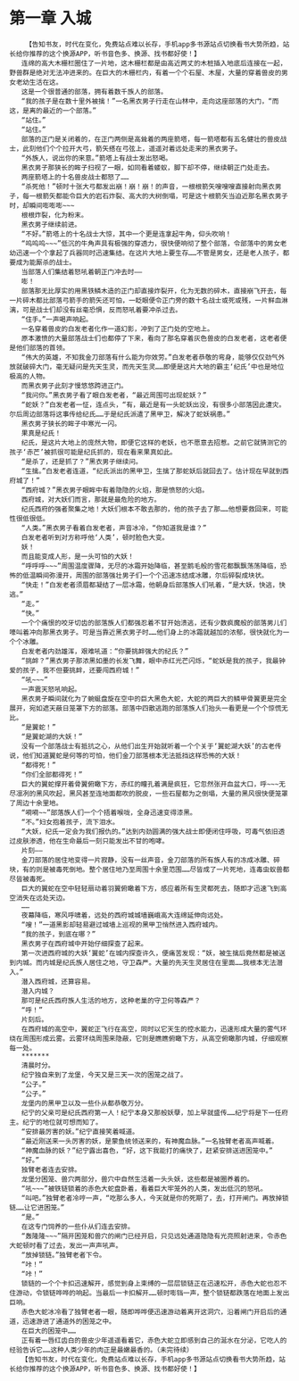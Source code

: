 # 第一章 入城
        【告知书友，时代在变化，免费站点难以长存，手机app多书源站点切换看书大势所趋，站长给你推荐的这个换源APP，听书音色多、换源、找书都好使！】
       连绵的高大木栅栏圈住了一片地，这木栅栏都是由高近两丈的木桩插入地底后连接在一起，野兽群是绝对无法冲进来的。在巨大的木栅栏内，有着一个个石屋、木屋，大量的穿着兽皮的男女老幼生活在这。
       这是一个很普通的部落，拥有着数千族人的部落。
       “我的孩子是在数十里外被擒！”一名黑衣男子行走在山林中，走向这座部落的大门，“而这，是离的最近的一个部落。”
       “站住。”
       “站住。”
       部落的正门是关闭着的，在正门两侧是高耸着的两座箭塔，每一箭塔都有五名健壮的兽皮战士，此刻他们个个拉开大弓，箭矢搭在弓弦上，遥遥对着远处走来的黑衣男子。
       “外族人，说出你的来意。”箭塔上有战士发出怒喝。
       黑衣男子那狭长的眸子扫视了一眼，如同看着蝼蚁，脚下却不停，继续朝正门处走去。
       两座箭塔上的十名兽皮战士都怒了……
       “杀死他！”顿时十张大弓都发出崩！崩！崩！的声音，一根根箭矢嗖嗖嗖直接射向黑衣男子，每一根箭矢都能令巨大的岩石炸裂、高大的大树倒塌，可是这十根箭矢当迫近那名黑衣男子时，却瞬间嘭嘭嘭~~~
       根根炸裂，化为粉末。
       黑衣男子继续前进。
       “不好。”箭塔上的十名战士大惊，其中一个更是连拿起牛角，仰头吹响！
       “呜呜呜~~~”低沉的牛角声具有极强的穿透力，很快便响彻了整个部落，令部落中的男女老幼迅速一个个拿起了兵器同时迅速集结。在这片大地上要生存……不管是男女，还是老人孩子，都要成为能厮杀的战士。
       当部落人们集结着怒吼着朝正门冲去时——
       嘭！
       部落那无比厚实的用黑铁鳞木造的正门却直接炸裂开，化为无数的碎木，直接崩飞开去，每一片碎木都比部落弓箭手的箭矢还可怕，一眨眼便令正门旁的数十名战士或死或残，一片鲜血淋漓，可是战士们却没有丝毫恐惧，反而怒吼着要冲杀过去。
       “住手。”一声喝声响起。
       一名穿着兽皮的白发老者化作一道幻影，冲到了正门处的空地上。
       原本激愤的大量部落战士们也都停了下来，看向了那名穿着灰色兽皮的白发老者，这老者便是他们部落的首领。
       “伟大的英雄，不知我金刀部落有什么能为你效劳。”白发老者恭敬的弯身，能够仅仅劲气外放就破碎大门，毫无疑问是先天生灵，而先天生灵……即便是这片大地的霸主‘纪氏’中也是地位极高的人物。
       而黑衣男子此刻才慢悠悠跨进正门。
       “我问你。”黑衣男子看了眼白发老者，“最近周围可出现蛇妖？”
       “蛇妖？”白发老者一怔，连点头，“有，最近是有一头蛇妖出没，有很多小部落因此遭灾。尔后周边部落将这事传给纪氏……于是纪氏派遣了黑甲卫，解决了蛇妖祸患。”
       黑衣男子狭长的眸子中寒光一闪。
       果真是纪氏！
       纪氏，是这片大地上的庞然大物，即便它这样的老妖，也不愿意去招惹。之前它就猜测它的孩子‘赤芒’被抓很可能是纪氏抓的，现在看来果真如此。
       “是杀了，还是抓了？”黑衣男子继续问。
       “生擒。”白发老者连道，“纪氏派出的黑甲卫，生擒了那蛇妖后就回去了。估计现在早就到西府城了！”
       “西府城？”黑衣男子眼眸中有着隐隐的火焰，那是愤怒的火焰。
       西府城，对大妖们而言，那就是最危险的地方。
       纪氏西府的强者聚集之地！大妖们根本不敢去那的，他的孩子去了那……他想要救回来，可能性很低很低。
       “人类。”黑衣男子看着白发老者，声音冰冷，“你知道我是谁？”
       白发老者听到对方称呼他‘人类’，顿时脸色大变。
       妖！
       而且能变成人形，是一头可怕的大妖！
       “呼呼呼~~~”周围温度骤降，无尽的冰霜开始降临，甚至鹅毛般的雪花都飘飘荡荡降临，恐怖的低温瞬间弥漫开，周围的部落强壮男子们一个个迅速冻结成冰雕，尔后碎裂成块状。
       “快走！”白发老者须眉都凝结了一层冰霜，他朝身后部落族人们吼着，“是大妖，快逃，快逃。”
       “走。”
       “快。”
       一个个痛恨的咬牙切齿的部落族人们都强忍着不甘开始溃逃，还有少数疯魔般的部落男儿们嚎叫着冲向那黑衣男子。可是当靠近黑衣男子时……他们身上的冰霜就越加的浓郁，很快就化为一个个冰雕。
       白发老者内劲雄浑，艰难吼道：“你要挑衅强大的纪氏？”
       “挑衅？”黑衣男子那浓黑如墨的长发飞舞，眼中赤红光芒闪烁，“蛇妖是我的孩子，我最钟爱的孩子，我不但要挑衅，还要闯西府城！”
       “吼~~~”
       一声震天怒吼响起。
       黑衣男子瞬间就化为了蜿蜒盘旋在空中的巨大黑色大蛇，大蛇的两巨大的鳞甲骨翼更是完全展开，宛如遮天蔽日笼罩下方的部落。部落中四散逃跑的部落族人们抬头一看更是一个个惊慌无比。
       “是翼蛇！”
       “是翼蛇湖的大妖！”
       没有一个部落战士有抵抗之心，从他们出生开始就听着一个个关于‘翼蛇湖大妖’的古老传说，他们知道翼蛇是何等的可怕，他们金刀部落根本无法抵挡这样恐怖的大妖！
       “都得死！”
       “你们全部都得死！”
       巨大的翼蛇撑开着骨翼俯瞰下方，赤红的瞳孔着满是疯狂，它忽然张开血盆大口，呼~~~无尽凛冽的黑风吹起，黑风甚至连地面都吹的脱皮，一些石屋都为之倒塌，大量的黑风很快便笼罩了周边十余里地。
       “嗬嗬~~”部落族人们一个个捂着喉咙，全身迅速变得漆黑。
       “不。”妇女抱着孩子，流下泪水。
       “大妖，纪氏一定会为我们报仇的。”达到内劲圆满的强大战士即便闭住呼吸，可毒气依旧透过皮肤渗透，他在生命最后一刻只能发出不甘的咆哮。
       片刻——
       金刀部落的居住地变得一片寂静，没有一丝声音，金刀部落的所有族人有的冻成冰雕、碎块，有的则是被毒死倒地。整个居住地乃至周围十余里范围……尽皆成了一片死地，连毒虫蚁兽都尽皆被毒死。
       巨大的翼蛇在空中轻轻扇动着羽翼俯瞰着下方，感应着所有生灵都死去，随即才迅速飞到高空消失在远处天边。
       ……
       夜幕降临，寒风呼啸着，远处的西府城城墙巍峨高大连绵延伸向远处。
       “嗖！”一道黑影却轻易避过城墙上巡视的黑甲卫悄然进入西府城内。
       “我的孩子，到底在哪？”
       黑衣男子在西府城中开始仔细探查了起来。
       第一次进西府城的大妖‘翼蛇’在城内探查许久，便痛苦发现：“妖，被生擒后竟然都是被送到内城。而内城是纪氏族人居住之地，守卫森严。大量的先天生灵居住在里面……我根本无法潜入。”
       潜入西府城，还算容易。
       潜入内城？
       那可是纪氏西府族人生活的地方，这种老巢的守卫何等森严？
       “呼！”
       片刻后。
       在西府城的高空中，翼蛇正飞行在高空，同时以它天生的控水能力，迅速形成大量的雾气环绕在周围形成云雾。云雾环绕周围来隐蔽，它则是瞧瞧俯瞰下方，从高空俯瞰那内城，仔细观察每一处。
       *******
       清晨时分。
       纪宁独自来到了龙堡，今天又是三天一次的困笼之战了。
       “公子。”
       “公子。”
       龙堡内的黑甲卫以及一些仆从都恭敬万分。
       纪宁的父亲可是纪氏西府第一人！纪宁本身又那般妖孽，加上早就盛传……纪宁将是下一任府主。纪宁的地位就可想而知了。
       “安排最厉害的妖。”纪宁直接笑着喊道。
       “最近刚送来一头厉害的妖，是蒙鱼统领送来的，有神魔血脉。”一名独臂老者高声喊着。
       “神魔血脉的妖？”纪宁露出喜色，“好，这下我能打的痛快了，赶紧安排送进困笼中。”
       “好。”
       独臂老者连去安排。
       龙堡分困笼、兽穴两部分，兽穴中自然生活着一头头妖，这些都是被圈养着的。
       “吼~~~”被铁链锁着的赤色大蛇盘卧着，看着巨大牢笼外的人类，发出低沉的怒吼。
       “叫吧。”独臂老者冷哼一声，“吃那么多人，今天就是你的死期了，去，打开闸门。再放掉锁链……让它进困笼。”
       “是。”
       在这专门饲养的一些仆从们连去安排。
       “轰隆隆~~~”隔开困笼和兽穴的闸门已经开启，只见远处通道隐隐有光亮照射进来，令赤色大蛇顿时看了过去，发出一声声吼声。
       “放掉锁链。”独臂老者下令。
       “咔！”
       “咔！”
       锁链的一个个卡扣迅速解开，感觉到身上束缚的一层层锁链正在迅速松开，赤色大蛇也忍不住游动，令锁链哗哗的响起。当最后一卡扣解开……顿时嘭铛一声，整个锁链都跌落在地面上发出巨响。
       赤色大蛇冰冷看了独臂老者一眼，随即哗哗便迅速游动着离开这洞穴，沿着闸门开启后的通道，迅速游进了通道外的困笼之中。
       在巨大的困笼中……
       正有着一唇红齿白的兽皮少年遥遥看着它，赤色大蛇立即感到自己的涎水在分泌，它吃人的经验告诉它……这种人类少年的肉正是最嫩最香的。（未完待续）
       【告知书友，时代在变化，免费站点难以长存，手机app多书源站点切换看书大势所趋，站长给你推荐的这个换源APP，听书音色多、换源、找书都好使！】